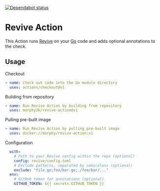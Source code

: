 [![Dependabot status](https://api.dependabot.com/badges/status?host=github&repo=morphy2k/revive-action)](https://dependabot.com/)

# Revive Action
This Action runs [Revive](https://github.com/mgechev/revive) on your [Go](https://golang.org/) code and adds optional annotations to the check.

## Usage

Checkout
```YAML
- name: Check out code into the Go module directory
  uses: actions/checkout@v1
```
Building from repository
```YAML
- name: Run Revive Action by building from repository
  uses: morphy2k/revive-action@v1
```
Pulling pre-built image
```YAML
- name: Run Revive Action by pulling pre-built image
  uses: docker://morphy/revive-action:v1
```
Configuration
```YAML
  with:
    # Path to your Revive config within the repo (optional)
    config: revive/config.toml
    # Exclude patterns, separated by semicolons (optional)
    exclude: "file.go;foo/bar.go;./foo/bar/..."
  env:
    # GitHub token for annotations (optional)
    GITHUB_TOKEN: ${{ secrets.GITHUB_TOKEN }}
```
